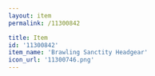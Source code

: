 ```yaml
---
layout: item
permalink: /11300842

title: Item
id: '11300842'
item_name: 'Brawling Sanctity Headgear'
icon_url: '11300746.png'
---
```

